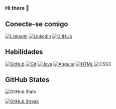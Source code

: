 ### Hi there 👋

<!--
**damariscampos26/Damariscampos26** is a ✨ _special_ ✨ repository because its `README.md` (this file) appears on your GitHub profile.

Here are some ideas to get you started:

- 🔭 I’m currently working on ...
- 🌱 I’m currently learning ...
- 👯 I’m looking to collaborate on ...
- 🤔 I’m looking for help with ...
- 💬 Ask me about ...
- 📫 How to reach me: ...
- 😄 Pronouns: ...
- ⚡ Fun fact: ...
-->



## Conecte-se comigo

[![LinkedIn](https://img.shields.io/badge/-LinkedIn-000?style=for-the-badge&logo=linkedin&logoColor=30A3DC)](https://www.linkedin.com/in/dâmaris-campos-b95914254/)
[![LinkedIn](https://img.shields.io/badge/-instagram-000?style=for-the-badge&logo=instagram&logoColor)](https://www.instagram.com/_damariscampos/) [![GitHUb](https://img.shields.io/badge/-GitHub-000?style=for-the-badge&logo=GitHUb&logoColor)](https://github.com/damariscampos26)

## Habilidades

[![GitHub](https://img.shields.io/badge/-GitHub-000?style=for-the-badge&logo=github&logoColor=eC63a1)](https://docs.github.com/) [![Git](https://img.shields.io/badge/-Git-000?style=for-the-badge&logo=git&logoColor=eC63a1)](https://git-scm.com/doc) [![Java](https://img.shields.io/badge/-Java-000?style=for-the-badge&logo=Java&logoColor=eC63a1)](https://docs.oracle.com/javase/8/docs/technotes/tools/windows/javadoc.html) 
[![Angular](https://img.shields.io/badge/Angular-000?style=for-the-badge&logo=angular&logoColor=eC63a1)](https://angular.io/docs) [![HTML](https://img.shields.io/badge/HTML-000?style=for-the-badge&logo=html5&logoColor=eC63a1)]() ![CSS3](https://img.shields.io/badge/CSS3-000?style=for-the-badge&logo=css3&logoColor=EC63A1)

## GitHub States

![GitHub Stats](https://github-readme-stats.vercel.app/api?username=damariscampos26&theme=bear&background=000&bg_color=000&border_color=30A3DC&icon_color=ec3b87&show_icons=true&hide_title=true)

[![GitHub Streak](https://streak-stats.demolab.com/?user=damariscampos26&theme=bear&background=000&border=30A3DC&dates=FFF)](https://git.io/streak-stats)
